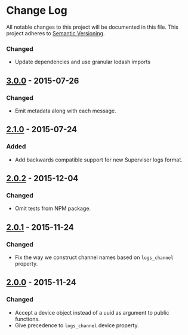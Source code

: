 # Change Log

All notable changes to this project will be documented in this file.
This project adheres to [Semantic Versioning](http://semver.org/).

### Changed

- Update dependencies and use granular lodash imports

## [3.0.0] - 2015-07-26

### Changed

- Emit metadata along with each message.

## [2.1.0] - 2015-07-24

### Added

- Add backwards compatible support for new Supervisor logs format.

## [2.0.2] - 2015-12-04

### Changed

- Omit tests from NPM package.

## [2.0.1] - 2015-11-24

### Changed

- Fix the way we construct channel names based on `logs_channel` property.

## [2.0.0] - 2015-11-24

### Changed

- Accept a device object instead of a uuid as argument to public functions.
- Give precedence to `logs_channel` device property.

[3.0.0]: https://github.com/resin-io/resin-device-logs/compare/v2.1.0...v3.0.0
[2.1.0]: https://github.com/resin-io/resin-device-logs/compare/v2.0.2...v2.1.0
[2.0.2]: https://github.com/resin-io/resin-device-logs/compare/v2.0.1...v2.0.2
[2.0.1]: https://github.com/resin-io/resin-device-logs/compare/v2.0.0...v2.0.1
[2.0.0]: https://github.com/resin-io/resin-device-logs/compare/v1.0.0...v2.0.0
